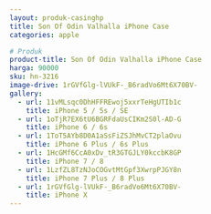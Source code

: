 ```yaml
---
layout: produk-casinghp
title: Son Of Odin Valhalla iPhone Case
categories: apple

# Produk
product-title: Son Of Odin Valhalla iPhone Case
harga: 90000
sku: hn-3216
image-drive: 1rGVfGlg-lVUkF-_B6radVo6Mt6X70BV-
gallery:
  - url: 11vMLsqc0DhHFFREwoj5xxrTeHgUTIb1c
    title: iPhone 5 / 5s / SE
  - url: 1oTjR7EX6tU6BGRFdaUsCIKm2S0l-AD-G
    title: iPhone 6 / 6s
  - url: 1ToT5AYb8D0A1aSsFiZSJhMvCT2plaOvu
    title: iPhone 6 Plus / 6s Plus
  - url: 1HcGMf6CcA0xDv_tR3GTGJLY0kccbK8GP
    title: iPhone 7 / 8
  - url: 1LzfZL8TzNJoCOGvtMtGpf3XwrpPJGY8n
    title: iPhone 7 Plus / 8 Plus
  - url: 1rGVfGlg-lVUkF-_B6radVo6Mt6X70BV-
    title: iPhone X
---
```

